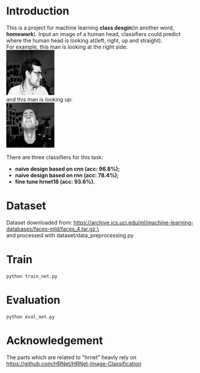 # Introduction
This is a project for machine learning **class desgin**(in another word, **homework**).
Input an image of a human head, classifiers could predict where the human head is looking at(left, right, up and straight).
<br>For example, this man is looking at the right side:<br>
![figure_look_right](https://github.com/Paradox-GG/where-are-you-looking-at/blob/main/figure_look_right.png)
<br>and this man is looking up:<br>
![figure_look_up](https://github.com/Paradox-GG/where-are-you-looking-at/blob/main/figure_look_up.png)

There are three classifiers for this task:<br>
* **naive design based on cnn (acc: 96.8%);**<br>
* **naive design based on rnn (acc: 78.4%);**<br>
* **fine tune hrnet18 (acc: 93.6%).**<br>

# Dataset
Dataset downloaded from: https://archive.ics.uci.edu/ml/machine-learning-databases/faces-mld/faces_4.tar.gz,\<br>
and processed with dataset/data_preprocessing.py

# Train
    python train_net.py

# Evaluation
    python eval_net.py

# Acknowledgement
The parts which are related to "hrnet" heavly rely on https://github.com/HRNet/HRNet-Image-Classification
